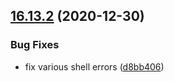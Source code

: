 ## [16.13.2](https://github.com/phandcock/GrampsView/compare/v16.13.1...v16.13.2) (2020-12-30)


### Bug Fixes

* fix various shell errors ([d8bb406](https://github.com/phandcock/GrampsView/commit/d8bb406853803a42b465068c7048f0785f96e3eb))



